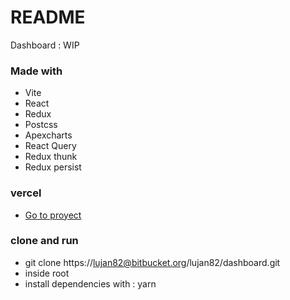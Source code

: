 # README #

Dashboard : WIP

### Made with ###

* Vite
* React
* Redux
* Postcss
* Apexcharts
* React Query
* Redux thunk
* Redux persist

### vercel ###
* [Go to proyect](https://dashboard--demo.vercel.app/)


### clone and run ###

* git clone https://lujan82@bitbucket.org/lujan82/dashboard.git
* inside root 
* install dependencies with : yarn